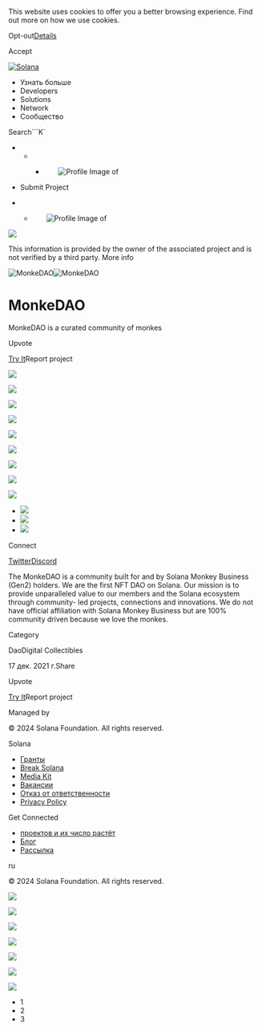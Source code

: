 This website uses cookies to offer you a better browsing experience. Find out
more on how we use cookies.

Opt-out[Details](/ru/privacy-policy#collection-of-information)

Accept

[![Solana](/_next/static/media/logotype.e4df684f.svg)](/ru)

  * Узнать больше
  * Developers
  * Solutions
  * Network
  * Сообщество

Search```K`

  *   *   * ![](data:image/svg+xml,%3csvg%20xmlns=%27http://www.w3.org/2000/svg%27%20version=%271.1%27%20width=%2728%27%20height=%2728%27/%3e)![Profile Image of ](/_next/static/media/ecosystem_user.7ebb52fa.svg)

  * Submit Project
  *   * ![](data:image/svg+xml,%3csvg%20xmlns=%27http://www.w3.org/2000/svg%27%20version=%271.1%27%20width=%2728%27%20height=%2728%27/%3e)![Profile Image of ](/_next/static/media/ecosystem_user.7ebb52fa.svg)

![](/_next/image?url=%2F_next%2Fstatic%2Fmedia%2Fhero.631479cd.png&w=3840&q=75)

This information is provided by the owner of the associated project and is not
verified by a third party. More info

![MonkeDAO](/_next/image?url=%2Fapi%2Fprojectimg%2Fckxayh006150309l5lnom5xr3%3Ftype%3DLOGO&w=3840&q=75)![MonkeDAO](/_next/image?url=%2Fapi%2Fprojectimg%2Fckxayh006150309l5lnom5xr3%3Ftype%3DLOGO&w=3840&q=75)

# MonkeDAO

MonkeDAO is a curated community of monkes

Upvote

[Try It](https://monkedao.io/)Report project

![](/api/projectimg/ckxayh006150309l5lnom5xr3?type=IMG&number=0)

![](/api/projectimg/ckxayh006150309l5lnom5xr3?type=IMG&number=1)

![](/api/projectimg/ckxayh006150309l5lnom5xr3?type=IMG&number=2)

![](/api/projectimg/ckxayh006150309l5lnom5xr3?type=IMG&number=0)

![](/api/projectimg/ckxayh006150309l5lnom5xr3?type=IMG&number=1)

![](/api/projectimg/ckxayh006150309l5lnom5xr3?type=IMG&number=2)

![](/api/projectimg/ckxayh006150309l5lnom5xr3?type=IMG&number=0)

![](/api/projectimg/ckxayh006150309l5lnom5xr3?type=IMG&number=1)

![](/api/projectimg/ckxayh006150309l5lnom5xr3?type=IMG&number=2)

  * ![](/_next/image?url=%2Fapi%2Fprojectimg%2Fckxayh006150309l5lnom5xr3%3Ftype%3DIMG%26number%3D0&w=3840&q=75)
  * ![](/_next/image?url=%2Fapi%2Fprojectimg%2Fckxayh006150309l5lnom5xr3%3Ftype%3DIMG%26number%3D1&w=3840&q=75)
  * ![](/_next/image?url=%2Fapi%2Fprojectimg%2Fckxayh006150309l5lnom5xr3%3Ftype%3DIMG%26number%3D2&w=3840&q=75)

Connect

[Twitter](https://twitter.com/MonkeDAO)[Discord](https://discord.com/invite/TscZwJ7jbX)

The MonkeDAO is a community built for and by Solana Monkey Business (Gen2)
holders. We are the first NFT DAO on Solana. Our mission is to provide
unparalleled value to our members and the Solana ecosystem through community-
led projects, connections and innovations. We do not have official affiliation
with Solana Monkey Business but are 100% community driven because we love the
monkes.

Category

DaoDigital Collectibles

17 дек. 2021 г.Share

Upvote

[Try It](https://monkedao.io/)Report project

Managed by

[](/ru)

[](/youtube)[](/twitter)[](/discord)[](/reddit)[](/github)[](/telegram)

© 2024 Solana Foundation. All rights reserved.

Solana

  * [Гранты](https://solana.org/grants)
  * [Break Solana](https://break.solana.com/)
  * [Media Kit](/ru/branding)
  * [Вакансии](https://jobs.solana.com/)
  * [Отказ от ответственности](/ru/tos)
  * [Privacy Policy](/ru/privacy-policy)

Get Connected

  * [проектов и их число растёт](/ru/ecosystem)
  * [Блог](/ru/news)
  * [Рассылка](/ru/newsletter)

ru

© 2024 Solana Foundation. All rights reserved.

![](/api/projectimg/ckxayh006150309l5lnom5xr3?type=IMG&number=2)

![](/api/projectimg/ckxayh006150309l5lnom5xr3?type=IMG&number=0)

![](/api/projectimg/ckxayh006150309l5lnom5xr3?type=IMG&number=1)

![](/api/projectimg/ckxayh006150309l5lnom5xr3?type=IMG&number=2)

![](/api/projectimg/ckxayh006150309l5lnom5xr3?type=IMG&number=0)

![](/api/projectimg/ckxayh006150309l5lnom5xr3?type=IMG&number=1)

![](/api/projectimg/ckxayh006150309l5lnom5xr3?type=IMG&number=2)

  * 1
  * 2
  * 3

